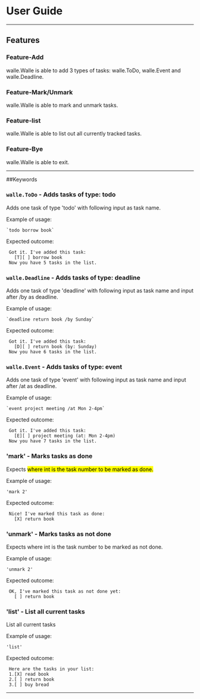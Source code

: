 # User Guide
________________________________________________________________________________________________________________________
## Features 

### Feature-Add

walle.Walle is able to add 3 types of tasks: walle.ToDo, walle.Event and walle.Deadline.

### Feature-Mark/Unmark

walle.Walle is able to mark and unmark tasks.

### Feature-list

walle.Walle is able to list out all currently tracked tasks.

### Feature-Bye

walle.Walle is able to exit.
________________________________________________________________________________________________________________________
##Keywords

### `walle.ToDo` - Adds tasks of type: todo

Adds one task of type 'todo' with following input as task name.

Example of usage: 

    `todo borrow book`

Expected outcome:

     Got it. I've added this task: 
       [T][ ] borrow book
     Now you have 5 tasks in the list.

### `walle.Deadline` - Adds tasks of type: deadline

Adds one task of type 'deadline' with following input as task name and input after /by as deadline.

Example of usage:

    `deadline return book /by Sunday`

Expected outcome:

     Got it. I've added this task: 
       [D][ ] return book (by: Sunday)
     Now you have 6 tasks in the list.

### `walle.Event` - Adds tasks of type: event

Adds one task of type 'event' with following input as task name and input after /at as deadline.

Example of usage:

    `event project meeting /at Mon 2-4pm`

Expected outcome:

     Got it. I've added this task: 
       [E][ ] project meeting (at: Mon 2-4pm)
     Now you have 7 tasks in the list.

### 'mark' - Marks tasks as done

Expects <mark int> where int is the task number to be marked as done.

Example of usage:

    'mark 2'

Expected outcome:

     Nice! I've marked this task as done: 
       [X] return book

### 'unmark' - Marks tasks as not done

Expects <unmark int> where int is the task number to be marked as not done.

Example of usage:

    'unmark 2'

Expected outcome:

     OK, I've marked this task as not done yet:
       [ ] return book

### 'list' - List all current tasks

List all current tasks

Example of usage:

    'list'

Expected outcome:

     Here are the tasks in your list:
     1.[X] read book
     2.[ ] return book
     3.[ ] buy bread

________________________________________________________________________________________________________________________